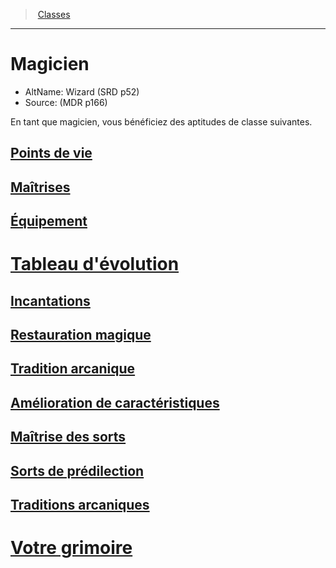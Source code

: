 ﻿---
!ClassItem
Name: Magicien
AltName: Wizard (SRD p52)
Source: (MDR p166)
Id: wizard_hd.md#magicien
RootId: wizard_hd.md
ParentLink: classes_hd.md
ParentName: Classes
NameLevel: 1
Attributes: {}
AttributesDictionary: >+
  {}

---
>  [Classes](hd_classes.md)

---


# Magicien

- AltName: Wizard (SRD p52)
- Source: (MDR p166)

En tant que magicien, vous bénéficiez des aptitudes de classe suivantes.



## [Points de vie](hd_wizard_points_de_vie.md)



## [Maîtrises](hd_wizard_maitrises.md)



## [Équipement](hd_wizard_equipement.md)



# [Tableau d'évolution](hd_wizard_tableau_devolution.md)



## [Incantations](hd_wizard_incantations.md)



## [Restauration magique](hd_wizard_restauration_magique.md)



## [Tradition arcanique](hd_wizard_tradition_arcanique.md)



## [Amélioration de caractéristiques](hd_wizard_amelioration_de_caracteristiques.md)



## [Maîtrise des sorts](hd_wizard_maitrise_des_sorts.md)



## [Sorts de prédilection](hd_wizard_sorts_de_predilection.md)



## [Traditions arcaniques](hd_wizard_traditions_arcaniques.md)



# [Votre grimoire](hd_wizard_votre_grimoire.md)

